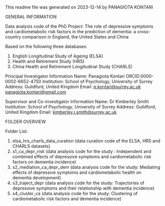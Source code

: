 ﻿This readme file was generated on 2023-12-14 by PANAGIOTA KONTARI


GENERAL INFORMATION

Data analysis code of the PhD Project:
The role of depressive symptoms and cardiometabolic risk factors in the prediction of dementia: a cross-country comparison in England, the United States and China

Based on the following three databases:
1. English Longitudinal Study of Ageing (ELSA)
2. Health and Retirement Study (HRS) 
3. China Health and Retirement Longitudinal Study (CHARLS) 


Principal Investigator Information
Name: Panagiota Kontari
ORCID:0000-0002-6652-4750
Institution: School of Psychology, University of Surrey
Address: Guildford, United Kingdom
Email: p.kontari@surrey.ac.uk
       panagiota.kontari@gmail.com

Supervisor and Co-investigator Information
Name: Dr Kimberley Smith
Institution: School of Psychology, University of Surrey
Address: Guildford, United Kingdom
Email: kimberley.j.smith@surrey.ac.uk


FOLDER OVERVIEW

Folder List: 
1. elsa_hrs_charls_data_curation 
	(data curation code of the ELSA, HRS and CHARLS datasets)
2. s1_ca_depr_risk 
	(data analysis code for the study : Independent and combined effects of depressive symptoms and cardiometabolic risk factors on dementia incidence)
3. s2_mediation_ca_depr_dem 
	(data analysis code for the study: Mediating effects of depressive symptoms and cardiometabolic health on dementia development)
4. s3_traject_depr 
	(data analysis code for the study: Trajectories of depressive symptoms and their relationship with dementia incidence)
5. s4_cluster_ca 
	(data analysis code for the study: Clustering of cardiometabolic risk factors and dementia incidence)

